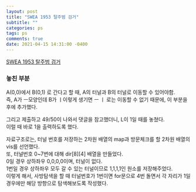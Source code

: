 ```yaml
---
layout: post
title: "SWEA 1953 탈주범 검거"
subtitle: ""
categories: ps
tags: ps
comments: true
date: 2021-04-15 14:31:00 -0400
---
```



[SWEA 1953 탈주범 검거](https://swexpertacademy.com/main/code/problem/problemDetail.do?contestProbId=AV5PpLlKAQ4DFAUq&#;return%20false;)

### 놓친 부분
A(0,0)에서 B(0,1) 로 간다고 할 때, A의 터널과 B의 터널로 이동할 수 있어야함.  
즉, A가 ㅡ모양인데 B가 ㅣ이렇게 생기면 ㅡ ㅣ 로는 이동할 수 없기 때문에, 이 부분을 후에 추가했다.  

그리고 제출하고 49/50이 나와서 댓글을 참고했더니, L이 1일 때를 놓쳤다.  
이럴 때 바로 1을 출력하도록 했다.  



자료구조로는, 터널 번호를 저장하는 2차원 배열의 map과 방문체크를 할 2차원 배열의 vis를 선언했다.  
또, 터널번호 0~7번에 대해 dir[8][4] 배열을 만들었다.  
0일 경우 상하좌우 0,0,0,0이며, 터널이 없다.  
1번일 경우 상하좌우 모두 갈 수 있는 터널이므로 1,1,1,1인 원소를 저장해주었다.  
이렇게 해서, 사방탐색을 할 때 터널번호가 1번이면 for문으로 4번 돌면서 각 자리가 1일 경우에만 해당 방향으로 탐색해보도록 작성했다.  
